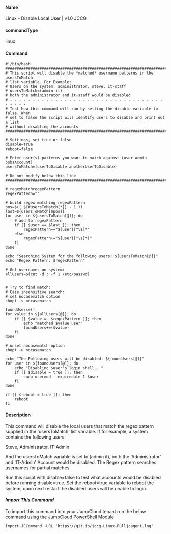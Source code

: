 #### Name

Linux - Disable Local User | v1.0 JCCG

#### commandType

linux

#### Command

```
#!/bin/bash
################################################################################
# This script will disable the *matched* username patterns in the usersToMatch
# list variable. For Example:
# Users on the system: administrator, steve, it-staff
# usersToMatch=(admin it)
# both the administrator and it-staff would be disabled
# - - - - - - - - - - - - - - - - - - - - - - - - - - - - - - - - - - - - - - -
# Test how this command will run by setting the disable variable to false. When
# set to false the script will identify users to disable and print out a list
# without disabling the accounts
################################################################################

# Settings, set true or false
disable=true
reboot=false

# Enter user(s) patterns you want to match against (user admin bobsAccount)
usersToMatch=(userToDisable anotherUserToDisable)

# Do not modify below this line
################################################################################

# regexMatchregexPattern
regexPattern=""

# build regex matching regexPattern
pos=$(( ${#usersToMatch[*]} - 1 ))
last=${usersToMatch[$pos]}
for user in ${usersToMatch[@]}; do
    # add to regexPattern
    if [[ $user == $last ]]; then
        regexPattern+="${user}[^\s]*"
    else
        regexPattern+="${user}[^\s]*|"
    fi
done

echo "Searching System for the following users: ${usersToMatch[@]}"
echo "Regex Pattern: $regexPattern"

# Get usernames on system:
allUsers=$(cut -d : -f 1 /etc/passwd)


# Try to find match:
# Case insensitive search:
# set nocasematch option
shopt -s nocasematch

foundUsers=()
for value in ${allUsers[@]}; do
    if [[ $value =~ $regexPattern ]]; then
        echo "matched $value user"
        foundUsers+=($value)
    fi
done

# unset nocasematch option
shopt -u nocasematch

echo "The Following users will be disabled: ${foundUsers[@]}"
for user in ${foundUsers[@]}; do
    echo "Disabling $user's login shell..."
    if [[ $disable = true ]]; then
        sudo usermod --expiredate 1 $user
    fi
done

if [[ $reboot = true ]]; then
    reboot
fi

```

#### Description

This command will disable the local users that match the regex pattern supplied in the 'usersToMatch' list variable. If for example, a system contains the following users:

Steve, Administrator, IT-Admin

And the usersToMatch variable is set to (admin it), both the 'Administrator' and 'IT-Admin' Account would be disabled. The Regex pattern searches usernames for partial matches.

Run this script with disable=false to test what accounts would be disabled before running disable=true. Set the reboot=true variable to reboot the system, upon next restart the disabled users will be unable to login.

#### *Import This Command*

To import this command into your JumpCloud tenant run the below command using the [JumpCloud PowerShell Module](https://github.com/TheJumpCloud/support/wiki/Installing-the-JumpCloud-PowerShell-Module)

```
Import-JCCommand -URL 'https://git.io/jccg-Linux-Pulljcagent.log'
```
